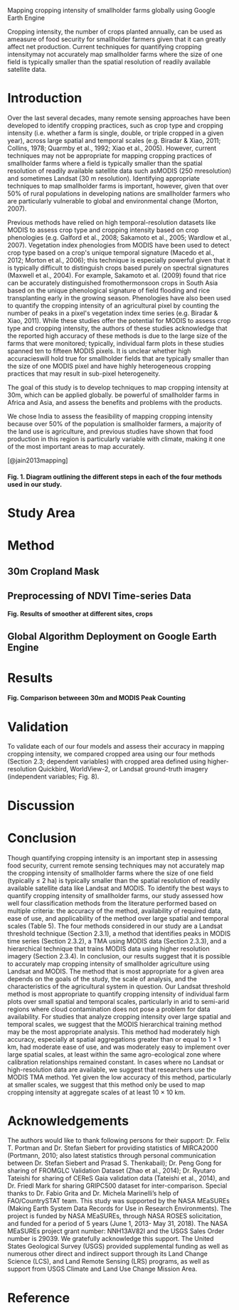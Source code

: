 Mapping cropping intensity of smallholder farms globally using Google Earth Engine

<!-- [@jain2013mapping] 

We found that the Landsat thresholdmethod is themost accurate (R2 ≥ 0.71 and RMSE ≤ 0.14), particularly
at smaller scales of analysis.

-->

Cropping intensity, the number of crops planted annually, can be used as ameasure of food security for smallholder farmers given that
it can greatly affect net production. Current techniques for quantifying cropping intensitymay not accurately map
smallholder farms where the size of one field is typically smaller than the spatial resolution of readily available
satellite data. 

# Introduction

Over the last several decades, many remote sensing approaches
have been developed to identify cropping practices, such as crop
type and cropping intensity (i.e. whether a farm is single, double, or
triple cropped in a given year), across large spatial and temporal
scales (e.g. Biradar & Xiao, 2011; Collins, 1978; Quarmby et al.,
1992; Xiao et al., 2005). However, current techniques may not be
appropriate for mapping cropping practices of smallholder farms
where a field is typically smaller than the spatial resolution of readily
available satellite data such asMODIS (250 mresolution) and sometimes
Landsat (30 m resolution). Identifying appropriate techniques to map
smallholder farms is important, however, given that over 50% of rural
populations in developing nations are smallholder farmers who are particularly
vulnerable to global and environmental change (Morton, 2007).

<!-- [@biradar2011quantifying] MODIS crop intensity india, 2005-->


Previous methods have relied on high temporal-resolution datasets
like MODIS to assess crop type and cropping intensity based on crop
phenologies (e.g. Galford et al., 2008; Sakamoto et al., 2005; Wardlow
et al., 2007). Vegetation index phenologies from MODIS have been
used to detect crop type based on a crop's unique temporal signature
(Macedo et al., 2012; Morton et al., 2006); this technique is especially
powerful given that it is typically difficult to distinguish crops based
purely on spectral signatures (Maxwell et al., 2004). For example,
Sakamoto et al. (2009) found that rice can be accurately distinguished
fromothermonsoon crops in South Asia based on the unique phenological
signature of field flooding and rice transplanting early in the growing
season. Phenologies have also been used to quantify the cropping
intensity of an agricultural pixel by counting the number of peaks in a
pixel's vegetation index time series (e.g. Biradar & Xiao, 2011). While
these studies offer the potential for MODIS to assess crop type and
cropping intensity, the authors of these studies acknowledge that the
reported high accuracy of these methods is due to the large size of the
farms that were monitored; typically, individual farm plots in these
studies spanned ten to fifteen MODIS pixels. It is unclear whether high
accuracieswill hold true for smallholder fields that are typically smaller
than the size of one MODIS pixel and have highly heterogeneous
cropping practices that may result in sub-pixel heterogeneity.

The goal of this study is to develop techniques to map cropping intensity at 30m, which can be applied globally.
be powerful of smallholder farms in Africa and Asia, and assess the benefits and problems with the products.

We chose India to assess the feasibility of
mapping cropping intensity because over 50% of the population is smallholder
farmers, a majority of the land use is agriculture, and previous
studies have shown that food production in this region is particularly
variable with climate, making it one of the most important areas to
map accurately. 

[@jain2013mapping] 

#### Fig. 1. Diagram outlining the different steps in each of the four methods used in our study. 
# Study Area

# Method

## 30m Cropland Mask 

## Preprocessing of NDVI Time-series Data

#### Fig.  Results of smoother at different sites, crops

## Global Algorithm Deployment on Google Earth Engine

# Results

#### Fig.  Comparison betweeen 30m and MODIS Peak Counting

# Validation

To validate each of our four models and assess their accuracy in
mapping cropping intensity, we compared cropped area using our
four methods (Section 2.3; dependent variables) with cropped area
defined using higher-resolution Quickbird, WorldView-2, or Landsat
ground-truth imagery (independent variables; Fig. 8).



# Discussion

# Conclusion

Though quantifying cropping intensity is an important step in assessing food security, current remote sensing techniques may not accurately map the cropping intensity of smallholder farms where the size of one field (typically ≤ 2 ha) is typically smaller than the spatial resolution of readily available satellite data like Landsat and MODIS. To identify the best ways to quantify cropping intensity of smallholder farms, our study assessed how well four classification methods from the literature performed based on multiple criteria: the accuracy of the method, availability of required data, ease of use, and applicability of the method over large spatial and temporal scales (Table 5). The four methods considered in our study are a Landsat threshold technique (Section 2.3.1), a method that identifies peaks in MODIS time series (Section 2.3.2), a TMA using MODIS data (Section 2.3.3), and a hierarchical technique that trains MODIS data using higher resolution imagery (Section 2.3.4). In conclusion, our results suggest that it is possible to accurately map cropping intensity of smallholder agriculture using Landsat and MODIS. The method that is most appropriate for a given area depends on the goals of the study, the scale of analysis, and the characteristics of the agricultural system in question. Our Landsat threshold method is most appropriate to quantify cropping intensity of individual farm plots over small spatial and temporal scales, particularly in arid to semi-arid regions where cloud contamination does not pose a problem for data availability. For studies that analyze cropping intensity over large spatial and temporal scales, we suggest that the MODIS hierarchical training method may be the most appropriate analysis. This method had moderately high accuracy, especially at spatial aggregations greater than or equal to 1 × 1 km, had moderate ease of use, and was moderately easy to implement over large spatial scales, at least within the same agro-ecological zone where calibration relationships remained constant. In cases where no Landsat or high-resolution data are available, we suggest that researchers use the MODIS TMA method. Yet given the low accuracy of this method, particularly at smaller scales, we suggest that this method only be used to map cropping intensity at aggregate scales of at least 10 × 10 km.


# Acknowledgements

The authors would like to thank following persons for their support: Dr. Felix T. Portman and Dr. Stefan Siebert for providing statistics of MIRCA2000 (Portmann, 2010; also latest statistics through personal communication between Dr. Stefan Siebert and Prasad S. Thenkabail); Dr. Peng Gong for sharing of FROMGLC Validation Dataset (Zhao et al., 2014); Dr. Ryutaro Tateishi for sharing of CEReS Gaia validation data (Tateishi et al., 2014), and Dr. Friedl Mark for sharing GRIPC500 dataset for inter-comparison. Special thanks to Dr. Fabio Grita and Dr. Michela Marinelli’s help of FAO/CountrySTAT team. This study was supported by the NASA MEaSUREs (Making Earth System Data Records for Use in Research Environments). The project is funded by NASA MEaSUREs, through NASA ROSES solicitation, and funded for a period of 5 years (June 1, 2013- May 31, 2018). The NASA MEaSUREs project grant number:  NNH13AV82I and the USGS Sales Order number is 29039. We gratefully acknowledge this support. The United States Geological Survey (USGS) provided supplemental funding as well as numerous other direct and indirect support through its Land Change Science (LCS), and Land Remote Sensing (LRS) programs, as well as support from USGS Climate and Land Use Change Mission Area.

# Reference